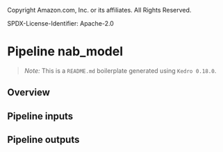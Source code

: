 Copyright Amazon.com, Inc. or its affiliates. All Rights Reserved.

SPDX-License-Identifier: Apache-2.0

# Pipeline nab_model

> *Note:* This is a `README.md` boilerplate generated using `Kedro 0.18.0`.

## Overview

<!---
Please describe your modular pipeline here.
-->

## Pipeline inputs

<!---
The list of pipeline inputs.
-->

## Pipeline outputs

<!---
The list of pipeline outputs.
-->
